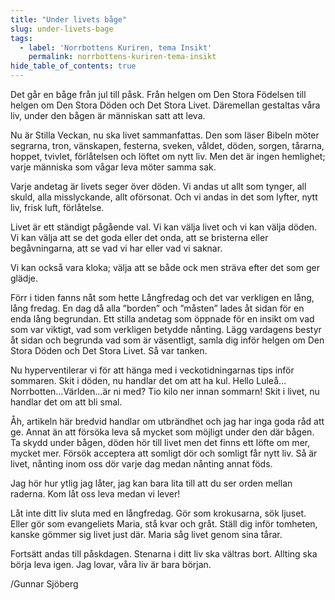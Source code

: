```yaml
---
title: "Under livets båge"
slug: under-livets-bage
tags:
  - label: 'Norrbottens Kuriren, tema Insikt'
    permalink: norrbottens-kuriren-tema-insikt
hide_table_of_contents: true
---
```

Det går en båge från jul till påsk. Från helgen om Den Stora Födelsen till helgen om Den Stora Döden och Det Stora Livet. Däremellan gestaltas våra liv, under den bågen är människan satt att leva.

<!--truncate-->

Nu är Stilla Veckan, nu ska livet sammanfattas. Den som läser Bibeln möter segrarna, tron, vänskapen, festerna, sveken, våldet, döden, sorgen, tårarna, hoppet, tvivlet, förlåtelsen och löftet om nytt liv. Men det är ingen hemlighet; varje människa som vågar leva möter samma sak. 

Varje andetag är livets seger över döden. Vi andas ut allt som tynger, all skuld, alla misslyckande, allt oförsonat. Och vi andas in det som lyfter, nytt liv, frisk luft, förlåtelse.

Livet är ett ständigt pågående val. Vi kan välja livet och vi kan välja döden. Vi kan välja att se det goda eller det onda, att se bristerna eller begåvningarna, att se vad vi har eller vad vi saknar.

Vi kan också vara kloka; välja att se både ock men sträva efter det som ger glädje.

Förr i tiden fanns nåt som hette Långfredag och det var verkligen en lång, lång fredag. En dag då alla ”borden” och ”måsten” lades åt sidan för en enda lång begrundan. Ett stilla andetag som öppnade för en insikt om vad som var viktigt, vad som verkligen betydde nånting. Lägg vardagens bestyr åt sidan och begrunda vad som är väsentligt, samla dig inför helgen om Den Stora Döden och Det Stora Livet. Så var tanken.

Nu hyperventilerar vi för att hänga med i veckotidningarnas tips inför sommaren. Skit i döden, nu handlar det om att ha kul. Hello Luleå… Norrbotten…Världen…är ni med? Tio kilo ner innan sommarn! Skit i livet, nu handlar det om att bli smal.

Åh, artikeln här bredvid handlar om utbrändhet och jag har inga goda råd att ge. Annat än att försöka leva så mycket som möjligt under den där bågen. Ta skydd under bågen, döden hör till livet men det finns ett löfte om mer, mycket mer. Försök acceptera att somligt dör och somligt får nytt liv. Så är livet, nånting inom oss dör varje dag medan nånting annat föds. 

Jag hör hur ytlig jag låter, jag kan bara lita till att du ser orden mellan raderna. Kom låt oss leva medan vi lever!

Låt inte ditt liv sluta med en långfredag. Gör som krokusarna, sök ljuset. Eller gör som evangeliets Maria, stå kvar och gråt. Ställ dig inför tomheten, kanske gömmer sig livet just där. Maria såg livet genom sina tårar.

Fortsätt andas till påskdagen. Stenarna i ditt liv ska vältras bort. Allting ska börja leva igen. Jag lovar, våra liv är bara början.

/Gunnar Sjöberg
